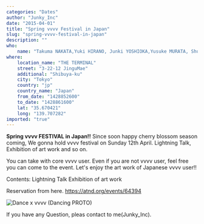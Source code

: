 ```yaml
---
categories: "Dates"
author: "Junky_Inc"
date: "2015-04-01"
title: "Spring vvvv Festival in Japan"
slug: "spring-vvvv-festival-in-japan"
description: ""
who: 
    name: "Takuma NAKATA,Yuki HIRANO, Junki YOSHIOKA,Yusuke MURATA, Shuga, hal, Yuta NAKANO, Satoshi ETO"
where: 
    location_name: "THE TERMINAL"
    street: "3-22-12 JinguMae"
    additional: "Shibuya-ku"
    city: "Tokyo"
    country: "jp"
    country_name: "Japan"
    from_date: "1428852600"
    to_date: "1428861600"
    lat: "35.670421"
    long: "139.707282"
imported: "true"
---
```



**Spring vvvv FESTIVAL in Japan!!**
Since soon happy cherry blossom season coming, We gonna hold vvvv festival on Sunday 12th April.
Lightning Talk, Exhibition of art work and so on.

You can take with core vvvv user.
Even if you are not vvvv user, feel free you can come to the event.
Let's enjoy the art work of Japanese vvvv user!!

Contents:
Lightning Talk
Exhibition of art work

Reservation from here.
<https://atnd.org/events/64394>


![Dance x vvvv (Dancing PROTO)](2015-04-02%200.43_r.png) 





If you have any Question, pleas contact to me(Junky_Inc).